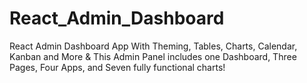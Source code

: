 # React_Admin_Dashboard
React Admin Dashboard App With Theming, Tables, Charts, Calendar, Kanban and More &amp; This Admin Panel includes one Dashboard, Three Pages, Four Apps, and Seven fully functional charts!
